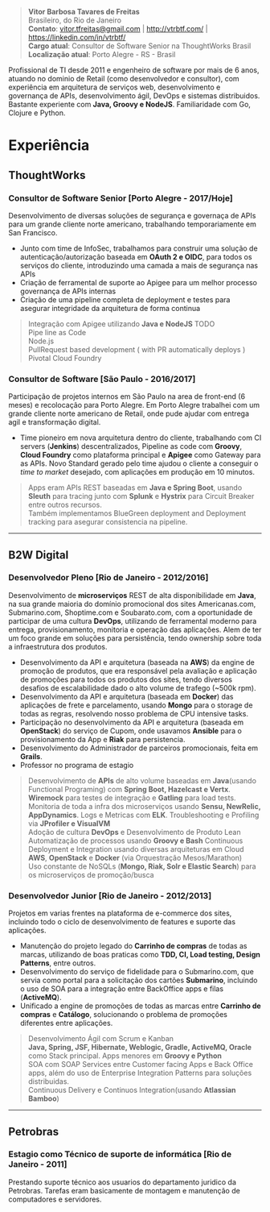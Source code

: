 > __Vitor Barbosa Tavares de Freitas__  
Brasileiro, do Rio de Janeiro  
__Contato__: vitor.tfreitas@gmail.com | http://vtrbtf.com/ | https://linkedin.com/in/vtrbtf/  
__Cargo atual__: Consultor de Software Senior na ThoughtWorks Brasil  
__Localização atual__: Porto Alegre - RS - Brasil  

Profissional de TI desde 2011 e engenheiro de software por mais de 6 anos, atuando no dominio de Retail (como desenvolvedor e consultor), com experiência em arquitetura de serviços web, desenvolvimento e governança de APIs, desenvolvimento ágil, DevOps e sistemas distribuidos. Bastante experiente com __Java, Groovy e NodeJS__. Familiaridade com Go, Clojure e Python. 

# Experiência

## ThoughtWorks

### Consultor de Software Senior [Porto Alegre - 2017/Hoje]
Desenvolvimento de diversas soluções de segurança e governaça de APIs para um grande cliente norte americano, trabalhando temporariamente em San Francisco. 

- Junto com time de InfoSec, trabalhamos para construir uma solução de autenticação/autorização baseada em  __OAuth 2 e OIDC__, para todos os serviços do cliente, introduzindo uma camada a mais de segurança nas APIs
- Criação de ferramental de suporte ao Apigee para um melhor processo governança de APIs internas  
- Criação de uma pipeline completa de deployment e testes para asegurar integridade da arquitetura de forma continua

> Integração com Apigee utilizando __Java e NodeJS__
> TODO  
> Pipe line as Code  
> Node.js  
> PullRequest based development ( with PR automatically deploys )  
> Pivotal Cloud Foundry  

### Consultor de Software [São Paulo - 2016/2017]
Participação de projetos internos em São Paulo na area de front-end (6 meses) e recolocação para Porto Alegre. Em Porto Alegre trabalhei com um grande cliente norte americano de Retail, onde pude ajudar com entrega agil e transformação digital. 

- Time pioneiro em nova arquitetura dentro do cliente, trabalhando com CI servers (__Jenkins__) descentralizados, Pipeline as code com __Groovy__, __Cloud Foundry__ como plataforma principal e __Apigee__ como Gateway para as APIs. Novo Standard gerado pelo time ajudou o cliente a conseguir o _time to market_ desejado, com aplicações em produção em 10 minutos.   

> Apps eram APIs REST baseadas em __Java e Spring Boot__, usando __Sleuth__ para tracing junto com __Splunk__ e __Hystrix__ para Circuit Breaker entre outros recursos.  
> Também implementamos BlueGreen deployment and Deployment tracking para asegurar consistencia na pipeline. 

--------

## B2W Digital

### Desenvolvedor Pleno  [Rio de Janeiro - 2012/2016]

Desenvolvimento de  __microserviços__ REST de alta disponibilidade em __Java__, na sua grande maioria do domínio promocional dos sites Americanas.com, Submarino.com, Shoptime.com e Soubarato.com, com a oportunidade de participar de uma cultura __DevOps__, utilizando de ferramental moderno para entrega, provisionamento, monitoria e operação das aplicações. Alem de ter um foco grande em soluções para persistência, tendo ownership sobre toda a infraestrutura dos produtos.

- Desenvolvimento da API e arquitetura (baseada na __AWS__) da engine de promoção de produtos, que era responsável pela avaliação e aplicação de promoções para todos os produtos dos sites, tendo diversos desafios de escalabilidade dado o alto volume de trafego (~500k rpm).    
- Desenvolvimento da API e arquitetura (baseada em __Docker__) das aplicações de frete e parcelamento, usando __Mongo__ para o storage de todas as regras, resolvendo nosso problema de CPU intensive tasks.  
- Participação no desenvolvimento da API e arquitetura (baseada em __OpenStack__) do serviço de Cupom, onde usavamos __Ansible__ para o provisionamento da App e __Riak__ para persistencia. 
- Desenvolvimento do Administrador de parceiros promocionais, feita em __Grails__.
- Professor no programa de estagio  

> Desenvolvimento de __APIs__ de alto volume baseadas em __Java__(usando Functional Programing) com __Spring Boot, Hazelcast e Vertx__. __Wiremock__ para testes de integração e __Gatling__ para load tests.    
> Monitoria de toda a infra dos microserviços usando __Sensu, NewRelic, AppDynamics__. Logs e Metricas com __ELK__. Troubleshooting e Profiling via __JProfiler e VisualVM__    
> Adoção de cultura __DevOps__ e Desenvolvimento de Produto Lean   
> Automatização de processos usando __Groovy e Bash__
> Continuous Deployment e Integration usando diversas arquiteturas em Cloud __AWS__, __OpenStack__ e __Docker__ (via Orquestração Mesos/Marathon)  
> Uso constante de NoSQLs (__Mongo, Riak, Solr e Elastic Search__) para os microserviços de promoção/busca  

### Desenvolvedor Junior [Rio de Janeiro - 2012/2013]
Projetos em varias frentes na plataforma de e-commerce dos sites, incluindo todo o ciclo de desenvolvimento de features e suporte das aplicações. 

- Manutenção do projeto legado do __Carrinho de compras__ de todas as marcas, utilizando de boas praticas como __TDD, CI, Load testing, Design Patterns__, entre outros.  
- Desenvolvimento do serviço de fidelidade para o Submarino.com, que servia como portal para a solicitação dos cartões __Submarino__, incluindo o uso de SOA para a integração entre BackOffice apps e filas (__ActiveMQ__).
- Unificado a engine de promoções de todas as marcas entre __Carrinho de compras__ e __Catálogo__, solucionando o problema de promoções diferentes entre aplicações. 

> Desenvolvimento Ágil com Scrum e Kanban   
> __Java, Spring, JSF, Hibernate, Weblogic, Gradle, ActiveMQ, Oracle__ como Stack principal. Apps menores em __Groovy e Python__  
> SOA com SOAP Services entre Customer facing Apps e Back Office apps, além do uso de Enterprise Integration Patterns para soluções distribuidas.  
> Continuous Delivery e Continuos Integration(usando __Atlassian Bamboo__)

--------

## Petrobras
### Estagio como Técnico de suporte de informática [Rio de Janeiro - 2011] 
Prestando suporte técnico aos usuarios do departamento juridico da Petrobras. Tarefas eram basicamente de montagem e manutenção de computadores e servidores.

